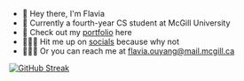 - 🌋 Hey there, I'm Flavia
- 🗿 Currently a fourth-year CS student at McGill University
- 👾 Check out my [portfolio](https://flaviaouyang.github.io/portfolio-site/) here
- 👩🏻‍💻 Hit me up on [socials](https://twitter.com/FlaviaOuyang) because why not
- 💂🏽‍♀️ Or you can reach me at flavia.ouyang@mail.mcgill.ca

[![GitHub Streak](http://github-readme-streak-stats.herokuapp.com?user=flaviaouyang&theme=leafy&hide_border=true&date_format=M%20j%5B%2C%20Y%5D)](https://git.io/streak-stats)
